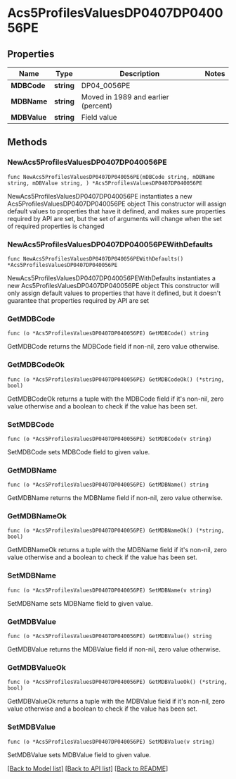 # Acs5ProfilesValuesDP0407DP040056PE

## Properties

Name | Type | Description | Notes
------------ | ------------- | ------------- | -------------
**MDBCode** | **string** | DP04_0056PE | 
**MDBName** | **string** | Moved in 1989 and earlier (percent) | 
**MDBValue** | **string** | Field value | 

## Methods

### NewAcs5ProfilesValuesDP0407DP040056PE

`func NewAcs5ProfilesValuesDP0407DP040056PE(mDBCode string, mDBName string, mDBValue string, ) *Acs5ProfilesValuesDP0407DP040056PE`

NewAcs5ProfilesValuesDP0407DP040056PE instantiates a new Acs5ProfilesValuesDP0407DP040056PE object
This constructor will assign default values to properties that have it defined,
and makes sure properties required by API are set, but the set of arguments
will change when the set of required properties is changed

### NewAcs5ProfilesValuesDP0407DP040056PEWithDefaults

`func NewAcs5ProfilesValuesDP0407DP040056PEWithDefaults() *Acs5ProfilesValuesDP0407DP040056PE`

NewAcs5ProfilesValuesDP0407DP040056PEWithDefaults instantiates a new Acs5ProfilesValuesDP0407DP040056PE object
This constructor will only assign default values to properties that have it defined,
but it doesn't guarantee that properties required by API are set

### GetMDBCode

`func (o *Acs5ProfilesValuesDP0407DP040056PE) GetMDBCode() string`

GetMDBCode returns the MDBCode field if non-nil, zero value otherwise.

### GetMDBCodeOk

`func (o *Acs5ProfilesValuesDP0407DP040056PE) GetMDBCodeOk() (*string, bool)`

GetMDBCodeOk returns a tuple with the MDBCode field if it's non-nil, zero value otherwise
and a boolean to check if the value has been set.

### SetMDBCode

`func (o *Acs5ProfilesValuesDP0407DP040056PE) SetMDBCode(v string)`

SetMDBCode sets MDBCode field to given value.


### GetMDBName

`func (o *Acs5ProfilesValuesDP0407DP040056PE) GetMDBName() string`

GetMDBName returns the MDBName field if non-nil, zero value otherwise.

### GetMDBNameOk

`func (o *Acs5ProfilesValuesDP0407DP040056PE) GetMDBNameOk() (*string, bool)`

GetMDBNameOk returns a tuple with the MDBName field if it's non-nil, zero value otherwise
and a boolean to check if the value has been set.

### SetMDBName

`func (o *Acs5ProfilesValuesDP0407DP040056PE) SetMDBName(v string)`

SetMDBName sets MDBName field to given value.


### GetMDBValue

`func (o *Acs5ProfilesValuesDP0407DP040056PE) GetMDBValue() string`

GetMDBValue returns the MDBValue field if non-nil, zero value otherwise.

### GetMDBValueOk

`func (o *Acs5ProfilesValuesDP0407DP040056PE) GetMDBValueOk() (*string, bool)`

GetMDBValueOk returns a tuple with the MDBValue field if it's non-nil, zero value otherwise
and a boolean to check if the value has been set.

### SetMDBValue

`func (o *Acs5ProfilesValuesDP0407DP040056PE) SetMDBValue(v string)`

SetMDBValue sets MDBValue field to given value.



[[Back to Model list]](../README.md#documentation-for-models) [[Back to API list]](../README.md#documentation-for-api-endpoints) [[Back to README]](../README.md)



